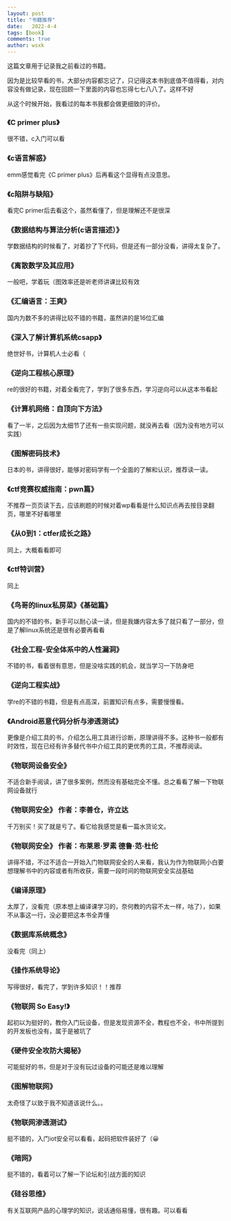 ```yaml
---
layout: post
title: "书籍推荐"
date:   2022-4-4
tags: [book]
comments: true
author: wsxk
---
```


这篇文章用于记录我之前看过的书籍。

因为是比较早看的书，大部分内容都忘记了，只记得这本书到底值不值得看，对内容没有做记录，现在回顾一下里面的内容也忘得七七八八了。这样不好

从这个时候开始，我看过的每本书我都会做更细致的评价。


### 《C primer plus》 

很不错，c入门可以看


### 《c语言解惑》 

emm感觉看完《C primer plus》后再看这个显得有点没意思。


### 《c陷阱与缺陷》 

看完C primer后去看这个，虽然看懂了，但是理解还不是很深


### 《数据结构与算法分析(c语言描述）》 

学数据结构的时候看了，对着抄了下代码，但是还有一部分没看，讲得太复杂了。


### 《离散数学及其应用》 

一般吧，学着玩（图效率还是听老师讲课比较有效


### 《汇编语言：王爽》 

国内为数不多的讲得比较不错的书籍，虽然讲的是16位汇编

### 《深入了解计算机系统csapp》 

绝世好书，计算机人士必看（

### 《逆向工程核心原理》 

re的很好的书籍，对着全看完了，学到了很多东西，学习逆向可以从这本书看起

### 《计算机网络：自顶向下方法》 

看了一半，之后因为太细节了还有一些实现问题，就没再去看（因为没有地方可以实践）

### 《图解密码技术》 

日本的书，讲得很好，能够对密码学有一个全面的了解和认识，推荐读一读。

### 《ctf竞赛权威指南：pwn篇》 

不推荐一页页读下去，应该刷题的时候对着wp看看是什么知识点再去按目录翻页，哪里不好看哪里

### 《从0到1：ctfer成长之路》 

同上，大概看看即可

### 《ctf特训营》 

同上

### 《鸟哥的linux私房菜》《基础篇》 

国内的不错的书，新手可以耐心读一读，但是我嫌内容太多了就只看了一部分，但是了解linux系统还是很有必要再看看

### 《社会工程-安全体系中的人性漏洞》 

不错的书，看着很有意思，但是没啥实践的机会，就当学习一下防身吧

### 《逆向工程实战》 

学re的不错的书籍，但是有点高深，前置知识有点多，需要慢慢看。

### 《Android恶意代码分析与渗透测试》 

更像是介绍工具的书，介绍怎么用工具进行诊断，原理讲得不多。这种书一般都有时效性，现在已经有许多替代书中介绍工具的更优秀的工具，不推荐阅读。

### 《物联网设备安全》 

不适合新手阅读，讲了很多案例，然而没有基础完全不懂。总之看看了解一下物联网设备就行

### 《物联网安全》 作者：李善仓，许立达 

千万别买！买了就是亏了。看它给我感觉是看一篇水货论文。

### 《物联网安全》 作者：布莱恩·罗素 德鲁·范·杜伦 

讲得不错，不过不适合一开始入门物联网安全的人来看，我认为作为物联网小白要想理解书中的内容或者有所收获，需要一段时间的物联网安全实战基础

### 《编译原理》 

太厚了，没看完（原本想上编译课学习的，奈何教的内容不太一样，咕了），如果不从事这一行，没必要把这本书全弄懂

### 《数据库系统概念》 

没看完（同上）

### 《操作系统导论》 

写得很好，看完了，学到许多知识！！推荐

### 《物联网 So Easy!》 

起初以为挺好的，教你入门玩设备，但是发现资源不全，教程也不全，书中所提到的开发板也没有，属于是被坑了

### 《硬件安全攻防大揭秘》 

可能挺好的书，但是对于没有玩过设备的可能还是难以理解

### 《图解物联网》 
太奇怪了以致于我不知道该说什么。。

### 《物联网渗透测试》 

挺不错的，入门iot安全可以看看，起码把软件装好了（😀

### 《暗网》 

挺不错的，看着可以了解一下论坛和引战方面的知识

### 《硅谷思维》 

有关互联网产品的心理学的知识，说话通俗易懂，很有趣。可以看看

